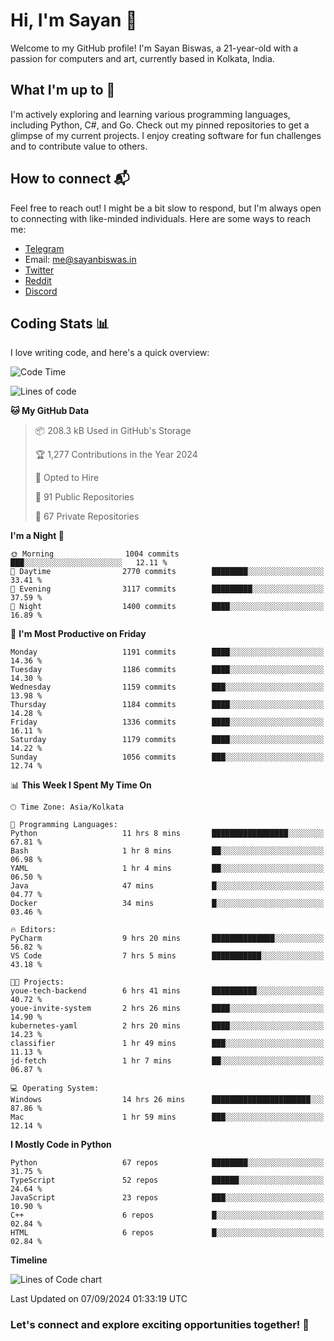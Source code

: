 # Hi, I'm Sayan 👋

Welcome to my GitHub profile! I'm Sayan Biswas, a 21-year-old with a passion for computers and art, currently based in Kolkata, India.

## What I'm up to 🚀

I'm actively exploring and learning various programming languages, including Python, C#, and Go. Check out my pinned repositories to get a glimpse of my current projects. I enjoy creating software for fun challenges and to contribute value to others.

## How to connect 📬

Feel free to reach out! I might be a bit slow to respond, but I'm always open to connecting with like-minded individuals. Here are some ways to reach me:

- [Telegram](https://t.me/dank_as_fuck)
- Email: [me@sayanbiswas.in](mailto:me@sayanbiswas.in)
- [Twitter](https://twitter.com/TheDankDel)
- [Reddit](https://www.reddit.com/user/dank_as_fuck_/)
- [Discord](https://discordapp.com/users/506536929152466945)

## Coding Stats 📊

I love writing code, and here's a quick overview:

<!--START_SECTION:waka-->
![Code Time](http://img.shields.io/badge/Code%20Time-1%2C721%20hrs%2032%20mins-blue)

![Lines of code](https://img.shields.io/badge/From%20Hello%20World%20I%27ve%20Written-5.9%20million%20lines%20of%20code-blue)

**🐱 My GitHub Data** 

> 📦 208.3 kB Used in GitHub's Storage 
 > 
> 🏆 1,277 Contributions in the Year 2024
 > 
> 💼 Opted to Hire
 > 
> 📜 91 Public Repositories 
 > 
> 🔑 67 Private Repositories 
 > 
**I'm a Night 🦉** 

```text
🌞 Morning                1004 commits        ███░░░░░░░░░░░░░░░░░░░░░░   12.11 % 
🌆 Daytime                2770 commits        ████████░░░░░░░░░░░░░░░░░   33.41 % 
🌃 Evening                3117 commits        █████████░░░░░░░░░░░░░░░░   37.59 % 
🌙 Night                  1400 commits        ████░░░░░░░░░░░░░░░░░░░░░   16.89 % 
```
📅 **I'm Most Productive on Friday** 

```text
Monday                   1191 commits        ████░░░░░░░░░░░░░░░░░░░░░   14.36 % 
Tuesday                  1186 commits        ████░░░░░░░░░░░░░░░░░░░░░   14.30 % 
Wednesday                1159 commits        ███░░░░░░░░░░░░░░░░░░░░░░   13.98 % 
Thursday                 1184 commits        ████░░░░░░░░░░░░░░░░░░░░░   14.28 % 
Friday                   1336 commits        ████░░░░░░░░░░░░░░░░░░░░░   16.11 % 
Saturday                 1179 commits        ████░░░░░░░░░░░░░░░░░░░░░   14.22 % 
Sunday                   1056 commits        ███░░░░░░░░░░░░░░░░░░░░░░   12.74 % 
```


📊 **This Week I Spent My Time On** 

```text
🕑︎ Time Zone: Asia/Kolkata

💬 Programming Languages: 
Python                   11 hrs 8 mins       █████████████████░░░░░░░░   67.81 % 
Bash                     1 hr 8 mins         ██░░░░░░░░░░░░░░░░░░░░░░░   06.98 % 
YAML                     1 hr 4 mins         ██░░░░░░░░░░░░░░░░░░░░░░░   06.50 % 
Java                     47 mins             █░░░░░░░░░░░░░░░░░░░░░░░░   04.77 % 
Docker                   34 mins             █░░░░░░░░░░░░░░░░░░░░░░░░   03.46 % 

🔥 Editors: 
PyCharm                  9 hrs 20 mins       ██████████████░░░░░░░░░░░   56.82 % 
VS Code                  7 hrs 5 mins        ███████████░░░░░░░░░░░░░░   43.18 % 

🐱‍💻 Projects: 
youe-tech-backend        6 hrs 41 mins       ██████████░░░░░░░░░░░░░░░   40.72 % 
youe-invite-system       2 hrs 26 mins       ████░░░░░░░░░░░░░░░░░░░░░   14.90 % 
kubernetes-yaml          2 hrs 20 mins       ████░░░░░░░░░░░░░░░░░░░░░   14.23 % 
classifier               1 hr 49 mins        ███░░░░░░░░░░░░░░░░░░░░░░   11.13 % 
jd-fetch                 1 hr 7 mins         ██░░░░░░░░░░░░░░░░░░░░░░░   06.87 % 

💻 Operating System: 
Windows                  14 hrs 26 mins      ██████████████████████░░░   87.86 % 
Mac                      1 hr 59 mins        ███░░░░░░░░░░░░░░░░░░░░░░   12.14 % 
```

**I Mostly Code in Python** 

```text
Python                   67 repos            ████████░░░░░░░░░░░░░░░░░   31.75 % 
TypeScript               52 repos            ██████░░░░░░░░░░░░░░░░░░░   24.64 % 
JavaScript               23 repos            ███░░░░░░░░░░░░░░░░░░░░░░   10.90 % 
C++                      6 repos             █░░░░░░░░░░░░░░░░░░░░░░░░   02.84 % 
HTML                     6 repos             █░░░░░░░░░░░░░░░░░░░░░░░░   02.84 % 
```



**Timeline**

![Lines of Code chart](https://raw.githubusercontent.com/Dank-del/Dank-del/main/assets/bar_graph.png)


 Last Updated on 07/09/2024 01:33:19 UTC
<!--END_SECTION:waka-->

### Let's connect and explore exciting opportunities together! 🚀
